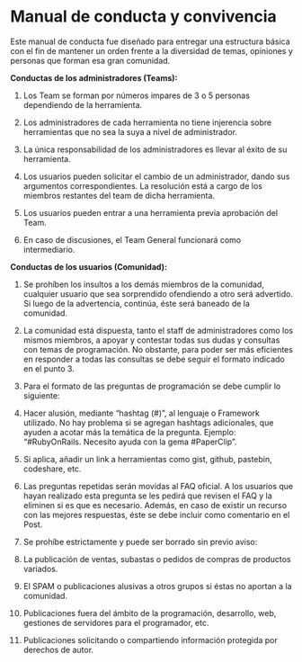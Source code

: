 Manual de conducta y convivencia
======================

Este manual de conducta fue diseñado para entregar una estructura básica con el fin de mantener un orden frente a la diversidad de temas, opiniones y personas que forman esa gran comunidad.

**Conductas de los administradores (Teams):**

1. Los Team se forman por números impares de 3 o 5 personas dependiendo de la herramienta.

2. Los administradores de cada herramienta no tiene injerencia sobre herramientas que no sea la suya a nivel de administrador.

3. La única responsabilidad de los administradores es llevar al éxito de su herramienta.

4. Los usuarios pueden solicitar el cambio de un administrador, dando sus argumentos correspondientes. La resolución está a cargo de los miembros restantes del team de dicha herramienta.

5. Los usuarios pueden entrar a una herramienta previa aprobación del Team.

6. En caso de discusiones, el Team General funcionará como intermediario.

**Conductas de los usuarios (Comunidad):**

1. Se prohíben los insultos a los demás miembros de la comunidad, cualquier usuario que sea sorprendido ofendiendo a otro será advertido. Si luego de la advertencia, continúa, éste será baneado de la comunidad.

2. La comunidad está dispuesta, tanto el staff de administradores como los mismos miembros, a apoyar y contestar todas sus dudas y consultas con temas de programación. No obstante, para poder ser más eficientes en responder a todas las consultas se debe seguir el formato indicado en el punto 3.

3. Para el formato de las preguntas de programación se debe cumplir lo siguiente:

  1. Hacer alusión, mediante “hashtag (#)”, al lenguaje o Framework utilizado. No hay problema si se agregan hashtags adicionales, que ayuden a acotar más la temática de la pregunta. Ejemplo: “#RubyOnRails. Necesito ayuda con la gema #PaperClip”.

  2. Si aplica, añadir un link a herramientas como gist, github, pastebin, codeshare, etc. 

4. Las preguntas repetidas serán movidas al FAQ oficial. A los usuarios que hayan realizado esta pregunta se les pedirá que revisen el FAQ y la eliminen si es que es necesario. Además, en caso de existir un recurso con las mejores respuestas, éste se debe incluir como comentario en el Post.

5. Se prohíbe estrictamente y puede ser borrado sin previo aviso:

  1. La publicación de ventas, subastas o pedidos de compras de productos variados. 

  2. El SPAM o publicaciones alusivas a otros grupos si éstas no aportan a la comunidad.

  3. Publicaciones fuera del ámbito de la programación, desarrollo, web, gestiones de servidores para el programador, etc.

  4. Publicaciones solicitando o compartiendo información protegida por derechos de autor.
